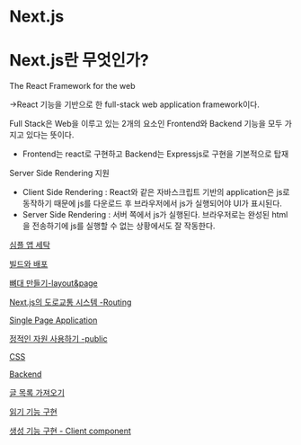 # Next.js

# Next.js란 무엇인가?

The React Framework for the web

→React 기능을 기반으로 한 full-stack web application framework이다.

Full Stack은 Web을 이루고 있는 2개의 요소인 Frontend와 Backend 기능을 모두 가지고 있다는 뜻이다.

- Frontend는 react로 구현하고 Backend는 Expressjs로 구현을 기본적으로 탑재

Server Side Rendering 지원

- Client Side Rendering :
  React와 같은 자바스크립트 기반의 application은 js로 동작하기 때문에 js를 다운로드 후 브라우저에서 js가 실행되어야 UI가 표시된다.
- Server Side Rendering :
  서버 쪽에서 js가 실행된다. 브라우저로는 완성된 html을 전송하기에 js를 실행할 수 없는 상황에서도 잘 작동한다.

[심플 앱 세탁](https://www.notion.so/942efd11ba6648dbb9c5023ccacf304e?pvs=21)

[빌드와 배포](https://www.notion.so/4262ceb958474d92b9ef10cdafbdd009?pvs=21)

[뼈대 만들기-layout&page](https://www.notion.so/layout-page-63e8ac71cf724e09a42bbcfcff6421e3?pvs=21)

[Next.js의 도로교통 시스템 -Routing](https://www.notion.so/Next-js-Routing-eb6d6c596d6049b19f846eb7afca704e?pvs=21)

[Single Page Application](https://www.notion.so/Single-Page-Application-9c1c4a7dc11b4f44ac7c69cea4b9a5cb?pvs=21)

[정적인 자원 사용하기 -public](https://www.notion.so/public-924ec4ab260645daa72d6964c9ef8aeb?pvs=21)

[CSS](https://www.notion.so/CSS-ca2a76497073441fbe01db4299264b33?pvs=21)

[Backend](https://www.notion.so/Backend-94b79dc940124e7b9f748e1a6f99529a?pvs=21)

[글 목록 가져오기](https://www.notion.so/5d8e2b237e30483ea6a974cb1d47e880?pvs=21)

[읽기 기능 구현](https://www.notion.so/209a458f553a4198b3a8d6e72b494eb1?pvs=21)

[생성 기능 구현 - Client component](https://www.notion.so/Client-component-7ddbb3b9f2a64cb397fa11c009639924?pvs=21)
